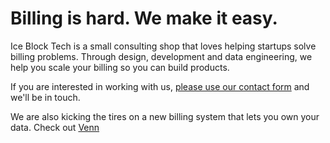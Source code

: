 # Billing is hard. We make it easy.

Ice Block Tech is a small consulting shop that loves helping startups solve billing problems. Through design, development and data engineering, we help you scale your billing so you can build products.

If you are interested in working with us, [please use our contact form](https://iceblock.tech/contact/) and we'll be in touch.


We are also kicking the tires on a new billing system that lets you own your data. Check out [Venn](https://github.com/sponsors/venn-billing)
